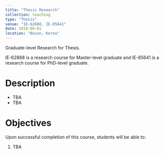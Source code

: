 ```yaml
---
title: "Thesis Research"
collection: teaching
type: "Thesis"
venue: "IE-62888, IE-85641" 
date: 2019-09-01
location: "Busan, Korea"
---
```

Graduate-level Research for Thesis.

IE-62888 is a research course for Master-level graduate and 
IE-85641 is a research course for PhD-level graduate.


Description
======
+ TBA 
+ TBA


Objectives 
======
Upon successful completion of this course, students will be able to:
1. TBA 


